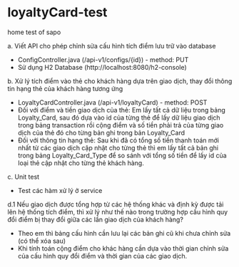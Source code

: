 # loyaltyCard-test

home test of sapo

a. Viết API cho phép chỉnh sửa cấu hình tích điểm lưu trữ vào database

- ConfigController.java (/api-v1/configs/{id}) - method: PUT
- Sử dụng H2 Database (http://localhost:8080/h2-console)

b. Xử lý tích điểm vào thẻ cho khách hàng dựa trên giao dịch, thay đổi thông tin hạng thẻ của khách hàng tương ứng

- LoyaltyCardController.java (/api-v1/loyaltyCard) - method: POST
- Đối với điểm và tiền giao dịch của thẻ: Em lấy tất cả dữ liệu trong bảng Loyalty_Card, sau đó dựa vào id của từng thẻ để lấy dữ liệu giao dịch trong bảng transaction
rồi cộng điểm và số tiền phải trả của từng giao dịch của thẻ đó cho từng bản ghi trong bản Loyalty_Card
- Đối với thông tin hạng thẻ: Sau khi đã có tổng số tiền thanh toán mới nhất từ các giao dịch cập nhật cho từng thẻ thì em lấy tất cả bản
ghi trong bảng Loyalty_Card_Type để so sánh với tổng số tiền để lấy id của loại thẻ cập nhật cho từng thẻ khách hàng.

c. Unit test

- Test các hàm xử lý ở service

d.1 Nếu giao dịch được tổng hợp từ các hệ thống khác và định kỳ được tải lên hệ thống tích điểm, thì xử lý như thế nào trong trường hợp cấu hình quy đổi điểm bị thay đổi giữa các lần giao dịch của khách hàng?

- Theo em thì bảng cấu hình cần lưu lại các bản ghi cũ khi chưa chỉnh sửa (có thể xóa sau)
- Khi tính toán cộng điểm cho khác hàng cần dựa vào thời gian chỉnh sửa của cấu hình quy đổi điểm và thời gian của các giao dịch.
